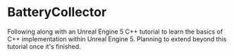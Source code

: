 # BatteryCollector
Following along with an Unreal Engine 5 C++ tutorial to learn the basics of C++ implementation within Unreal Engine 5. Planning to extend beyond this tutorial once it's finished.
